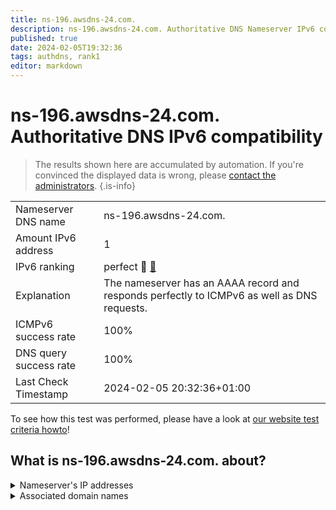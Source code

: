 ```yaml
---
title: ns-196.awsdns-24.com.
description: ns-196.awsdns-24.com. Authoritative DNS Nameserver IPv6 compatibility
published: true
date: 2024-02-05T19:32:36
tags: authdns, rank1
editor: markdown
---
```


# ns-196.awsdns-24.com. Authoritative DNS IPv6 compatibility

> The results shown here are accumulated by automation. If you're convinced the displayed data is wrong, please [contact the administrators](/howto/chat). 
{.is-info}




|   |   |
| - | - |
| Nameserver DNS name | ns-196.awsdns-24.com.
| Amount IPv6 address | 1
| IPv6 ranking | perfect :1st_place_medal: [🔗](/howto/ranking) |
| Explanation | The nameserver has an AAAA record and responds perfectly to ICMPv6 as well as DNS requests. |
| ICMPv6 success rate | 100%|
| DNS query success rate | 100% |
| Last Check Timestamp | 2024-02-05 20:32:36+01:00 |

To see how this test was performed, please have a look at [our website test criteria howto](/howto/testcriteria/authdns)!


## What is ns-196.awsdns-24.com. about?




<details>
<summary>Nameserver's IP addresses</summary>

2600:9000:5300:c400::1

</details>



<details>
<summary>Associated domain names</summary>

tidal.com

</details>
